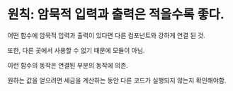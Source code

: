 # 원칙: 암묵적 입력과 출력은 적을수록 좋다.

어떤 함수에 암묵적 입력과 출력이 있다면 다른 컴포넌트와 강하게 연결 된 것.

또한, 다른 곳에서 사용할 수 없기 때문에 모듈이 아님.

이런 함수의 동작은 연결된 부분의 동작에 의존.



원하는 값을 얻으려면 세금을 계산하는 동안 다른 코드가 실행되지 않는지 확인해야함.



